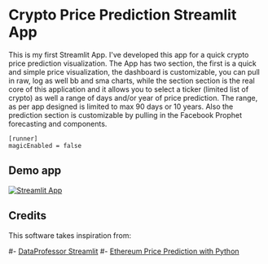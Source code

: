 # Crypto Price Prediction Streamlit App

This is my first Streamlit App. I've developed this app for a quick crypto price prediction visualization. The App has two section, the first is a quick and simple price visualization, the dashboard is customizable, 
you can pull in raw, log as well bb and sma charts, while the section section is the real core of this application and it allows you to select a ticker (limited list of crypto) as well a range of days and/or
year of price prediction. The range, as per app designed is limited to max 90 days or 10 years. Also the prediction section is customizable by pulling in the Facebook Prophet forecasting and components.
```
[runner]
magicEnabled = false
```

## Demo app

[![Streamlit App](https://static.streamlit.io/badges/streamlit_badge_black_white.svg)](https://share.streamlit.io/dataprofessor/streamlit-magic/)

## Credits

This software takes inspiration from:

#- [DataProfessor Streamlit](https://github.com/dataprofessor/stock-app)
#- [Ethereum Price Prediction with Python](https://medium.com/bitgrit-data-science-publication/ethereum-price-prediction-with-python-3b3805e6e512)